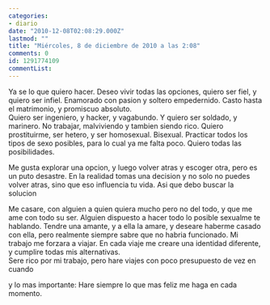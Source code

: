 ```yaml
---
categories:
- diario
date: "2010-12-08T02:08:29.000Z"
lastmod: ""
title: "Miércoles, 8 de diciembre de 2010 a las 2:08"
comments: 0
id: 1291774109
commentList:
---
```


Ya se lo que quiero hacer. Deseo vivir todas las opciones, quiero ser fiel, y quiero ser infiel. Enamorado con pasion y soltero empedernido. Casto hasta el matrimonio, y promiscuo absoluto.  
Quiero ser ingeniero, y hacker, y vagabundo. Y quiero ser soldado, y marinero. No trabajar, malviviendo y tambien siendo rico. Quiero prostituirme, ser hetero, y ser homosexual. Bisexual. Practicar todos los tipos de sexo posibles, para lo cual ya me falta poco. Quiero todas las posibilidades.  
  
Me gusta explorar una opcion, y luego volver atras y escoger otra, pero es un puto desastre. En la realidad tomas una decision y no solo no puedes volver atras, sino que eso influencia tu vida. Asi que debo buscar la solucion  
  
Me casare, con alguien a quien quiera mucho pero no del todo, y que me ame con todo su ser. Alguien dispuesto a hacer todo lo posible sexualme te hablando. Tendre una amante, y a ella la amare, y deseare haberme casado con ella, pero realmente siempre sabre que no habria funcionado. Mi trabajo me forzara a viajar. En cada viaje me creare una identidad diferente, y cumplire todas mis alternativas.  
Sere rico por mi trabajo, pero hare viajes con poco presupuesto de vez en cuando  
  
y lo mas importante: Hare siempre lo que mas feliz me haga en cada momento.